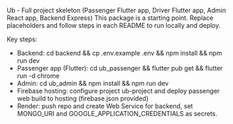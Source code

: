 Ub - Full project skeleton (Passenger Flutter app, Driver Flutter app, Admin React app, Backend Express)
This package is a starting point. Replace placeholders and follow steps in each README to run locally and deploy.

Key steps:
- Backend: cd backend && cp .env.example .env && npm install && npm run dev
- Passenger app (Flutter): cd ub_passenger && flutter pub get && flutter run -d chrome
- Admin: cd ub_admin && npm install && npm run dev
- Firebase hosting: configure project ub-project and deploy passenger web build to hosting (firebase.json provided)
- Render: push repo and create Web Service for backend, set MONGO_URI and GOOGLE_APPLICATION_CREDENTIALS as secrets.
